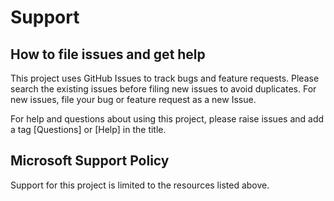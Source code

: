 # Support

## How to file issues and get help  

This project uses GitHub Issues to track bugs and feature requests. Please search the existing 
issues before filing new issues to avoid duplicates.  For new issues, file your bug or 
feature request as a new Issue.

For help and questions about using this project, please raise issues and add a tag [Questions] or [Help] in the title.

## Microsoft Support Policy  

Support for this project is limited to the resources listed above.
